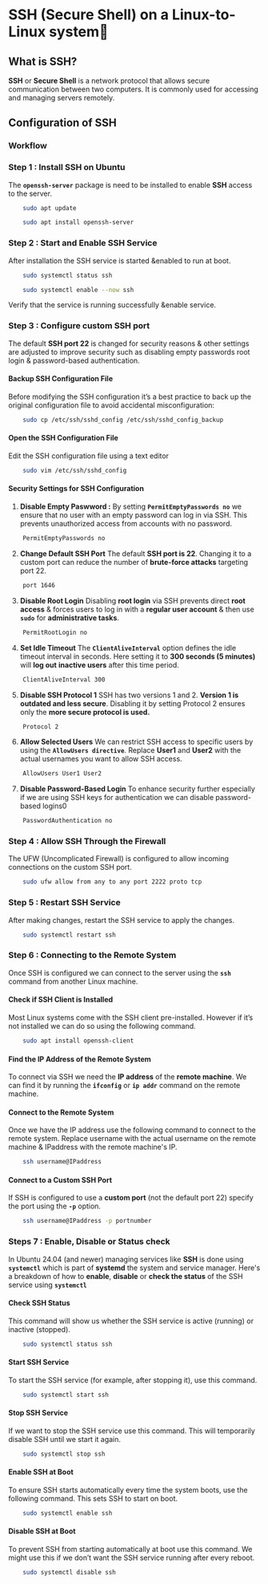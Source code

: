 # SSH (Secure Shell) on a Linux-to-Linux system🔐
## What is SSH?
**SSH** or **Secure Shell** is a network protocol that allows secure communication between two computers. It is commonly used for accessing and managing servers remotely.

## Configuration of SSH
### Workflow 

### Step 1 : Install SSH on Ubuntu
The **`openssh-server`** package is need to be installed to enable **SSH** access to the server.
```bash
    sudo apt update
```
```bash
    sudo apt install openssh-server
```
### Step 2 : Start and Enable SSH Service
After installation the SSH service is started &enabled to run at boot.
```bash
    sudo systemctl status ssh
```
```bash
    sudo systemctl enable --now ssh
```
Verify that the service is running successfully &enable service.

### Step 3 : Configure custom SSH port
The default **SSH port 22** is changed for security reasons & other settings are adjusted to improve security such as disabling empty passwords root login & password-based authentication.
#### Backup SSH Configuration File
Before modifying the SSH configuration it’s a best practice to back up the original configuration file to avoid accidental misconfiguration:
```bash
    sudo cp /etc/ssh/sshd_config /etc/ssh/sshd_config_backup
```
#### Open the SSH Configuration File
Edit the SSH configuration file using a text editor
```bash
    sudo vim /etc/ssh/sshd_config
```
#### Security Settings for SSH Configuration
1. **Disable Empty Paswword :**
By setting **`PermitEmptyPasswords no`** we ensure that no user with an empty password can log in via SSH. This prevents unauthorized access from accounts with no password.
```bash
    PermitEmptyPasswords no
```
2. **Change Default SSH Port**
The default **SSH port is 22**. Changing it to a custom port  can reduce the number of **brute-force attacks** targeting port 22.
```bash
    port 1646
```
3. **Disable Root Login**
Disabling **root login** via SSH prevents direct **root access** & forces users to log in with a **regular user account** & then use **`sudo`** for **administrative tasks**.
```bash
    PermitRootLogin no
```
4. **Set Idle Timeout** 
The **`ClientAliveInterval`** option defines the idle timeout interval in seconds. Here setting it to **300 seconds (5 minutes)** will **log out** **inactive users** after this time period.
```bash
    ClientAliveInterval 300
```
5. **Disable SSH Protocol 1**
SSH has two versions 1 and 2. **Version 1 is outdated and less secure**. Disabling it by setting Protocol 2 ensures only the **more secure protocol is used.**
```bash
    Protocol 2
```
6. **Allow Selected Users**
We can restrict SSH access to specific users by using the **`AllowUsers directive`**. Replace **User1** and **User2** with the actual usernames you want to allow SSH access.
```bash
    AllowUsers User1 User2
```
7. **Disable Password-Based Login**
To enhance security further especially if we are using SSH keys for authentication we can disable password-based logins0
```bash
    PasswordAuthentication no
```
### Step 4 : Allow SSH Through the Firewall
The UFW (Uncomplicated Firewall) is configured to allow incoming connections on the custom SSH port.
```bash
    sudo ufw allow from any to any port 2222 proto tcp
```
### Step 5 : Restart SSH Service
After making changes, restart the SSH service to apply the changes.
```bash
    sudo systemctl restart ssh
```
### Step 6 : Connecting to the Remote System
Once SSH is configured we can connect to the server using the **`ssh`** command from another Linux machine.
#### Check if SSH Client is Installed
Most Linux systems come with the SSH client pre-installed. However if it’s not installed we can do so using the following command.
```bash
    sudo apt install openssh-client
```
#### Find the IP Address of the Remote System
To connect via SSH we need the **IP address** of the **remote machine**. We can find it by running the **`ifconfig`** or **`ip addr`** command on the remote machine.
#### Connect to the Remote System
Once we have the IP address use the following command to connect to the remote system. Replace username with the actual username on the remote machine & IPaddress with the remote machine's IP.
```bash
    ssh username@IPaddress
```
#### Connect to a Custom SSH Port
If SSH is configured to use a **custom port** (not the default port 22) specify the port using the **`-p`** option.
```bash
    ssh username@IPaddress -p portnumber
```
### Steps 7 : Enable, Disable or Status check
In Ubuntu 24.04 (and newer) managing services like **SSH** is done using **`systemctl`** which is part of **systemd** the system and service manager. Here's a breakdown of how to **enable**, **disable** or **check the status** of the SSH service using **`systemctl`**
#### Check SSH Status
This command will show us whether the SSH service is active (running) or inactive (stopped).
```bash
    sudo systemctl status ssh
```
#### Start SSH Service
To start the SSH service (for example, after stopping it), use this command.
```bash
    sudo systemctl start ssh
```
#### Stop SSH Service
If we want to stop the SSH service use this command. This will temporarily disable SSH until we start it again.
```bash
    sudo systemctl stop ssh
```
#### Enable SSH at Boot
To ensure SSH starts automatically every time the system boots, use the following command. This sets SSH to start on boot.
```bash
    sudo systemctl enable ssh
```
#### Disable SSH at Boot
To prevent SSH from starting automatically at boot use this command. We might use this if we don’t want the SSH service running after every reboot.
```bash
    sudo systemctl disable ssh
```